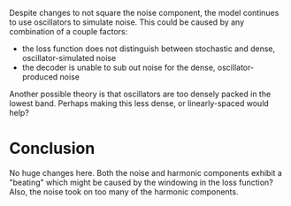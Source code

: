 Despite changes to not square the noise component, the model continues to use oscillators to simulate
noise.  This could be caused by any combination of a couple factors:

- the loss function does not distinguish between stochastic and dense, oscillator-simulated noise
- the decoder is unable to sub out noise for the dense, oscillator-produced noise

Another possible theory is that oscillators are too densely packed in the lowest band.  Perhaps
making this less dense, or linearly-spaced would help?

# Conclusion

No huge changes here.  Both the noise and harmonic components exhibit a "beating" which might
be caused by the windowing in the loss function?  Also, the noise took on too many of the 
harmonic components.